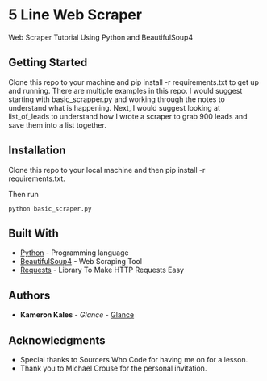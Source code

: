 # 5 Line Web Scraper

Web Scraper Tutorial Using Python and BeautifulSoup4

## Getting Started

Clone this repo to your machine and pip install -r requirements.txt to get up and running. There are multiple examples in this repo. I would suggest starting with basic_scrapper.py and working through the notes to understand what is happening. Next, I would suggest looking at list_of_leads to understand how I wrote a scraper to grab 900 leads and save them into a list together. 

## Installation

Clone this repo to your local machine and then pip install -r requirements.txt. 

Then run 

```
python basic_scraper.py
```

## Built With

* [Python](https://www.python.org/) - Programming language
* [BeautifulSoup4](https://www.crummy.com/software/BeautifulSoup/bs4/doc/) - Web Scraping Tool
* [Requests](http://docs.python-requests.org/en/master/) - Library To Make HTTP Requests Easy 

## Authors

* **Kameron Kales** - *Glance* - [Glance](www.linkedin.com/in/kameronkales)

## Acknowledgments

* Special thanks to Sourcers Who Code for having me on for a lesson.
* Thank you to Michael Crouse for the personal invitation. 

